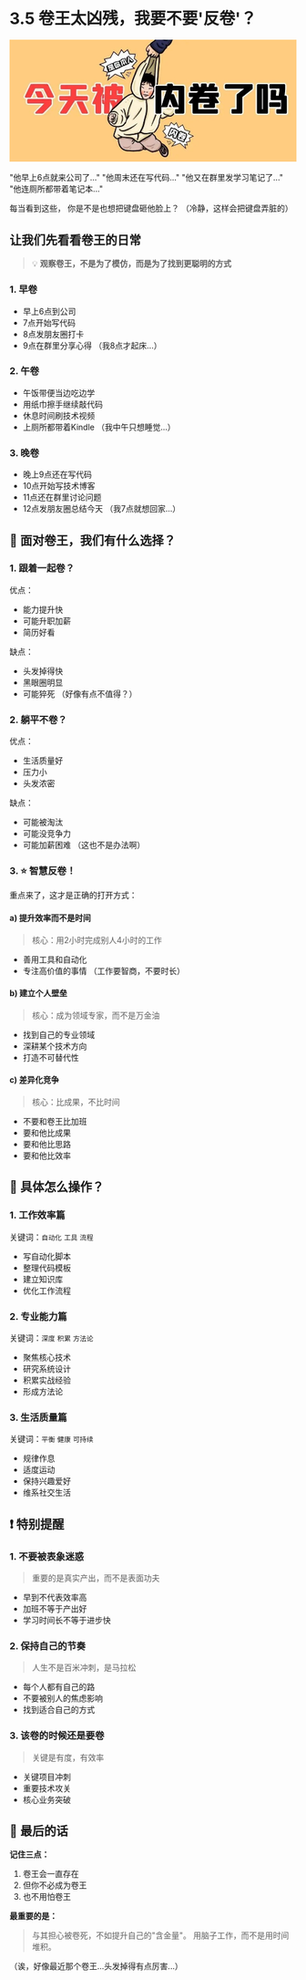 # 3.5 卷王太凶残，我要不要'反卷'？

![职场内卷](../images/chapter3/involution.jpg)

"他早上6点就来公司了..."
"他周末还在写代码..."
"他又在群里发学习笔记了..."
"他连厕所都带着笔记本..."

每当看到这些，
你是不是也想把键盘砸他脸上？
（冷静，这样会把键盘弄脏的）

## 让我们先看看卷王的日常

> 💡 **观察卷王，不是为了模仿，而是为了找到更聪明的方式**

### 1. 早卷
- 早上6点到公司
- 7点开始写代码
- 8点发朋友圈打卡
- 9点在群里分享心得
（我8点才起床...）

### 2. 午卷
- 午饭带便当边吃边学
- 用纸巾擦手继续敲代码
- 休息时间刷技术视频
- 上厕所都带着Kindle
（我中午只想睡觉...）

### 3. 晚卷
- 晚上9点还在写代码
- 10点开始写技术博客
- 11点还在群里讨论问题
- 12点发朋友圈总结今天
（我7点就想回家...）

## 🤔 面对卷王，我们有什么选择？

### 1. 跟着一起卷？
优点：
- 能力提升快
- 可能升职加薪
- 简历好看

缺点：
- 头发掉得快
- 黑眼圈明显
- 可能猝死
（好像有点不值得？）

### 2. 躺平不卷？
优点：
- 生活质量好
- 压力小
- 头发浓密

缺点：
- 可能被淘汰
- 可能没竞争力
- 可能加薪困难
（这也不是办法啊）

### 3. ⭐️ 智慧反卷！
重点来了，这才是正确的打开方式：

#### a) **提升效率而不是时间**
> 核心：用2小时完成别人4小时的工作
- 善用工具和自动化
- 专注高价值的事情
（工作要智商，不要时长）

#### b) **建立个人壁垒**
> 核心：成为领域专家，而不是万金油
- 找到自己的专业领域
- 深耕某个技术方向
- 打造不可替代性

#### c) **差异化竞争**
> 核心：比成果，不比时间
- 不要和卷王比加班
- 要和他比成果
- 要和他比思路
- 要和他比效率

## 📝 具体怎么操作？

### 1. **工作效率篇**
关键词：`自动化` `工具` `流程`
- 写自动化脚本
- 整理代码模板
- 建立知识库
- 优化工作流程

### 2. **专业能力篇**
关键词：`深度` `积累` `方法论`
- 聚焦核心技术
- 研究系统设计
- 积累实战经验
- 形成方法论

### 3. **生活质量篇**
关键词：`平衡` `健康` `可持续`
- 规律作息
- 适度运动
- 保持兴趣爱好
- 维系社交生活

## ❗️ 特别提醒

### 1. **不要被表象迷惑**
> 重要的是真实产出，而不是表面功夫
- 早到不代表效率高
- 加班不等于产出好
- 学习时间长不等于进步快

### 2. **保持自己的节奏**
> 人生不是百米冲刺，是马拉松
- 每个人都有自己的路
- 不要被别人的焦虑影响
- 找到适合自己的方式

### 3. **该卷的时候还是要卷**
> 关键是有度，有效率
- 关键项目冲刺
- 重要技术攻关
- 核心业务突破

## 🎯 最后的话

**记住三点：**
1. 卷王会一直存在
2. 但你不必成为卷王
3. 也不用怕卷王

**最重要的是：**
> 与其担心被卷死，不如提升自己的"含金量"。
> 用脑子工作，而不是用时间堆积。

（诶，好像最近那个卷王...头发掉得有点厉害...）